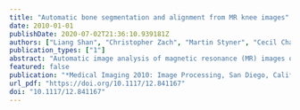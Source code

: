 ```yaml
---
title: "Automatic bone segmentation and alignment from MR knee images"
date: 2010-01-01
publishDate: 2020-07-02T21:36:10.939181Z
authors: ["Liang Shan", "Christopher Zach", "Martin Styner", "Cecil Charles", "Marc Niethammer"]
publication_types: ["1"]
abstract: "Automatic image analysis of magnetic resonance (MR) images of the knee is simplified by bringing the knee into a reference position. While the knee is typically put into a reference position during image acquisition, this alignment will generally not be perfect. To correct for imperfections, we propose a two-step process of bone segmentation followed by elastic tissue deformation. The approach makes use of a fully-automatic segmentation of femur and tibia from T1 and T2* images. The segmentation algorithm is based on a continuous convex optimization problem, incorporating regional, and shape information. The regional terms are included from a probabilistic viewpoint, which readily allows the inclusion of shape information. Segmentation of the outer boundary of the cortical bone is encouraged by adding simple appearance-based information to the optimization problem. The resulting segmentation without the shape alignment step is globally optimal. Standard registration is problematic for knee alignment due to the distinct physical properties of the tissues constituting the knee (bone, muscle, etc.). We therefore develop an alternative alignment approach based on a simple elastic deformation model combined with strict enforcement of similarity transforms for femur and tibia based on the obtained segmentations."
featured: false
publication: "*Medical Imaging 2010: Image Processing, San Diego, California, USA, February 14-16, 2010*"
url_pdf: "https://doi.org/10.1117/12.841167"
doi: "10.1117/12.841167"
---
```


